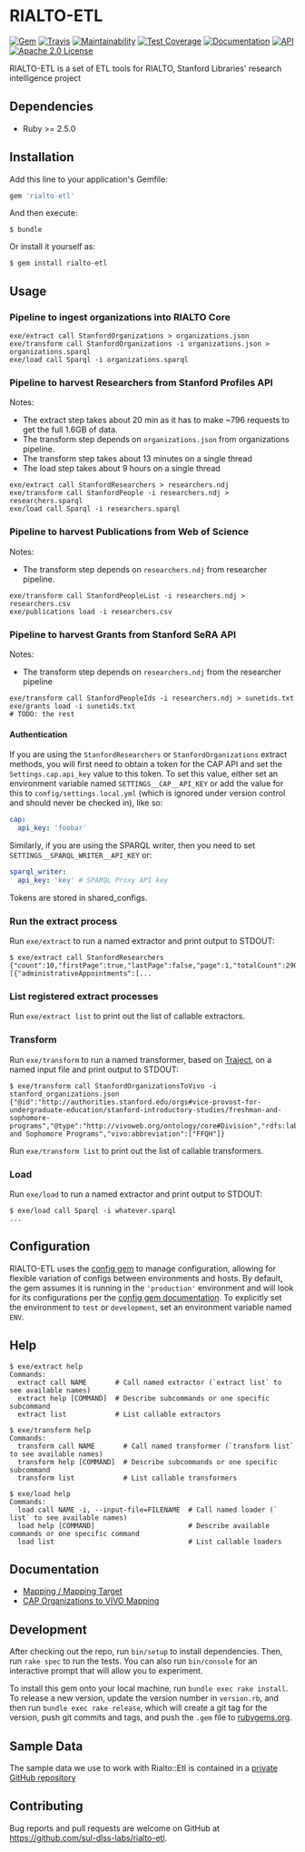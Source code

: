 # RIALTO-ETL

[![Gem](https://img.shields.io/gem/v/rialto-etl.svg)](https://rubygems.org/gems/rialto-etl)
[![Travis](https://img.shields.io/travis/sul-dlss-labs/rialto-etl.svg)](https://travis-ci.org/sul-dlss-labs/rialto-etl)
[![Maintainability](https://api.codeclimate.com/v1/badges/ada551c43bfa26ab534d/maintainability)](https://codeclimate.com/github/sul-dlss-labs/rialto-etl/maintainability)
[![Test Coverage](https://api.codeclimate.com/v1/badges/ada551c43bfa26ab534d/test_coverage)](https://codeclimate.com/github/sul-dlss-labs/rialto-etl/test_coverage)
[![Documentation](https://inch-ci.org/github/sul-dlss-labs/rialto-etl.svg?branch=master)](https://inch-ci.org/github/sul-dlss-labs/rialto-etl)
[![API](http://img.shields.io/badge/API-docs-blue.svg)](http://rubydoc.info/gems/rialto-etl)
[![Apache 2.0 License](http://img.shields.io/badge/APACHE2-license-blue.svg)](./LICENSE)

RIALTO-ETL is a set of ETL tools for RIALTO, Stanford Libraries' research intelligence project

## Dependencies

- Ruby >= 2.5.0

## Installation

Add this line to your application's Gemfile:

```ruby
gem 'rialto-etl'
```

And then execute:

    $ bundle

Or install it yourself as:

    $ gem install rialto-etl

## Usage

### Pipeline to ingest organizations into RIALTO Core

```
exe/extract call StanfordOrganizations > organizations.json
exe/transform call StanfordOrganizations -i organizations.json > organizations.sparql
exe/load call Sparql -i organizations.sparql
```

### Pipeline to harvest Researchers from Stanford Profiles API

Notes:
* The extract step takes about 20 min as it has to make ~796 requests to get the full
1.6GB of data.
* The transform step depends on `organizations.json` from organizations pipeline.
* The transform step takes about 13 minutes on a single thread
* The load step takes about 9 hours on a single thread

```
exe/extract call StanfordResearchers > researchers.ndj
exe/transform call StanfordPeople -i researchers.ndj > researchers.sparql
exe/load call Sparql -i researchers.sparql
```


### Pipeline to harvest Publications from Web of Science
Notes:
* The transform step depends on `researchers.ndj` from researcher pipeline.

```
exe/transform call StanfordPeopleList -i researchers.ndj > researchers.csv
exe/publications load -i researchers.csv
```

### Pipeline to harvest Grants from Stanford SeRA API

Notes:
* The transform step depends on `researchers.ndj` from the researcher pipeline

```
exe/transform call StanfordPeopleIds -i researchers.ndj > sunetids.txt
exe/grants load -i sunetids.txt
# TODO: the rest
```

#### Authentication

If you are using the `StanfordResearchers` or `StanfordOrganizations` extract methods, you will first need to obtain a token for the CAP API and set the `Settings.cap.api_key` value to this token. To set this value, either set an environment variable named `SETTINGS__CAP__API_KEY` or add the value for this to `config/settings.local.yml` (which is ignored under version control and should never be checked in), like so:


```yaml
cap:
  api_key: 'foobar'
```

Similarly, if you are using the SPARQL writer, then you need to set `SETTINGS__SPARQL_WRITER__API_KEY` or:

```yaml
sparql_writer:
  api_key: 'key' # SPARQL Proxy API key
```

Tokens are stored in shared_configs.

### Run the extract process

Run `exe/extract` to run a named extractor and print output to STDOUT:

    $ exe/extract call StanfordResearchers
    {"count":10,"firstPage":true,"lastPage":false,"page":1,"totalCount":29089,"totalPages":2909,"values":[{"administrativeAppointments":[...

### List registered extract processes

Run `exe/extract list` to print out the list of callable extractors.

### Transform

Run `exe/transform` to run a named transformer, based on [Traject](https://github.com/traject/traject), on a named input file and print output to STDOUT:

    $ exe/transform call StanfordOrganizationsToVivo -i stanford_organizations.json
    {"@id":"http://authorities.stanford.edu/orgs#vice-provost-for-undergraduate-education/stanford-introductory-studies/freshman-and-sophomore-programs","@type":"http://vivoweb.org/ontology/core#Division","rdfs:label":"Freshman and Sophomore Programs","vivo:abbreviation":["FFQH"]}

Run `exe/transform list` to print out the list of callable transformers.

### Load

Run `exe/load` to run a named extractor and print output to STDOUT:

    $ exe/load call Sparql -i whatever.sparql
    ...

## Configuration

RIALTO-ETL uses the [config gem](https://github.com/railsconfig/config) to manage configuration, allowing for flexible variation of configs between environments and hosts. By default, the gem assumes it is running in the `'production'` environment and will look for its configurations per the [config gem documentation](https://github.com/railsconfig/config#accessing-the-settings-object). To explicitly set the environment to `test` or `development`, set an environment variable named `ENV`.

## Help

    $ exe/extract help
    Commands:
      extract call NAME       # Call named extractor (`extract list` to see available names)
      extract help [COMMAND]  # Describe subcommands or one specific subcommand
      extract list            # List callable extractors

    $ exe/transform help
    Commands:
      transform call NAME       # Call named transformer (`transform list` to see available names)
      transform help [COMMAND]  # Describe subcommands or one specific subcommand
      transform list            # List callable transformers

    $ exe/load help
    Commands:
      load call NAME -i, --input-file=FILENAME  # Call named loader (` list` to see available names)
      load help [COMMAND]                       # Describe available commands or one specific command
      load list                                 # List callable loaders

## Documentation

* [Mapping / Mapping Target](./mapping.md)
* [CAP Organizations to VIVO Mapping](./docs/CAP-organizations.md)

## Development

After checking out the repo, run `bin/setup` to install dependencies. Then, run `rake spec` to run the tests. You can also run `bin/console` for an interactive prompt that will allow you to experiment.

To install this gem onto your local machine, run `bundle exec rake install`. To release a new version, update the version number in `version.rb`, and then run `bundle exec rake release`, which will create a git tag for the version, push git commits and tags, and push the `.gem` file to [rubygems.org](https://rubygems.org).

## Sample Data

The sample data we use to work with Rialto::Etl is contained in a [private GitHub repository](https://github.com:sul-dlss/rialto-sample-data)

## Contributing

Bug reports and pull requests are welcome on GitHub at https://github.com/sul-dlss-labs/rialto-etl.
